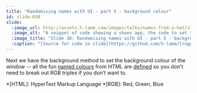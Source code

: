 ```yaml
---
title: "Randomising names with UI - part 5 - background colour"
id: slide-030
slide:
  :image_url: http://assets.h-lame.com/images/talks/names-from-a-hat/slides/030.png
  :image_alt: "A snippet of code showing a shoes app, the code to set the background colour is highlighted; source: https://github.com/h-lame/lruggery/blob/4e02855d64a111c8ee72e1a736da7a868384a1f8/names_from_a_hat/haphazard2.rb"
  :image_title: "Slide 30: Randomising names with UI - part 5 - background colour"
  :caption: "[Source for code in slide](https://github.com/h-lame/lruggery/blob/4e02855d64a111c8ee72e1a736da7a868384a1f8/names_from_a_hat/haphazard2.rb)"
---
```

Next we have the background method to set the background colour of the window -- all the fun [named colours](https://developer.mozilla.org/en-US/docs/Web/CSS/named-color) from HTML are [defined](http://shoesrb.com/manual/Colors.html) so you don’t need to break out RGB triples if you don’t want to.

*[HTML]: HyperText Markup Language
*[RGB]: Red, Green, Blue
